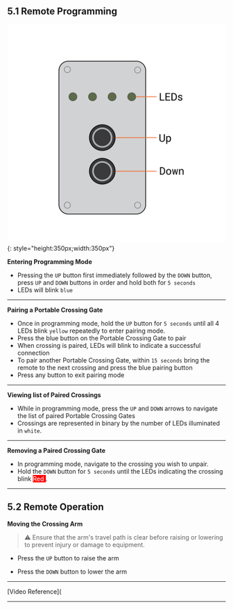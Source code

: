 ## 5.1 Remote Programming

![Portable Crossing Gate Remote](assets/Remote-01.png){: style="height:350px;width:350px"}

**Entering Programming Mode**

* Pressing the ``UP`` button first immediately followed by the ``DOWN`` button, press ``UP`` and ``DOWN`` buttons in order and hold both for ``5 seconds``
* LEDs will blink ``blue``

---

**Pairing a Portable Crossing Gate**

* Once in programming mode, hold the ``UP`` button for ``5 seconds`` until all 4 LEDs blink ``yellow`` repeatedly to enter pairing mode.
* Press the blue button on the Portable Crossing Gate to pair
* When crossing is paired, LEDs will blink to indicate a successful connection
* To pair another Portable Crossing Gate, within ``15 seconds`` bring the remote to the next crossing and press the blue pairing button
* Press any button to exit pairing mode
---

**Viewing list of Paired Crossings**

* While in programming mode, press the ``UP`` and ``DOWN`` arrows to navigate the list of paired Portable Crossing Gates
* Crossings are represented in binary by the number of LEDs illuminated in ``white``. 

---

**Removing a Paired Crossing Gate**

* In programming mode, navigate to the crossing you wish to unpair.
* Hold the ``DOWN`` button for ``5 seconds`` until the LEDs indicating the crossing blink <span style="background-color:rgb(255, 0, 0)"><span style="color:white;"> Red </span></span>.

---

## 5.2 Remote Operation
  
**Moving the Crossing Arm**

> ⚠️ Ensure that the arm's travel path is clear before raising or lowering to prevent injury or damage to equipment.

* Press the ``UP`` button to raise the arm

* Press the ``DOWN`` button to lower the arm

---

[Video Reference](

---
